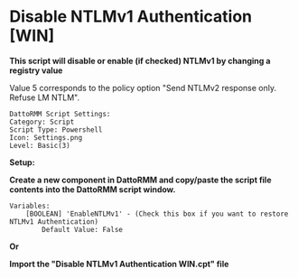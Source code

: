 # Disable NTLMv1 Authentication [WIN]
**This script will disable or enable (if checked) NTLMv1 by changing a registry value**

Value 5 corresponds to the policy option "Send NTLMv2 response only. Refuse LM NTLM".

```
DattoRMM Script Settings:
Category: Script
Script Type: Powershell
Icon: Settings.png
Level: Basic(3)
```
**Setup:**

**Create a new component in DattoRMM and copy/paste the script file contents into the DattoRMM script window.**
```
Variables:
	[BOOLEAN] 'EnableNTLMv1' - (Check this box if you want to restore NTLMv1 Authentication)
		Default Value: False
```
**Or**

**Import the "Disable NTLMv1 Authentication WIN.cpt" file**

